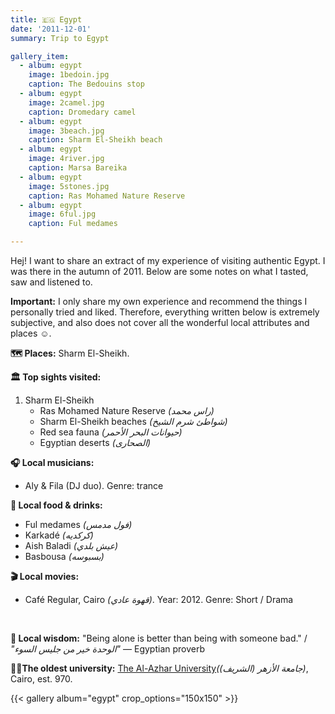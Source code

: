 ```yaml
---
title: 🇪🇬 Egypt
date: '2011-12-01'
summary: Trip to Egypt

gallery_item:
  - album: egypt
    image: 1bedoin.jpg
    caption: The Bedouins stop
  - album: egypt
    image: 2camel.jpg
    caption: Dromedary camel
  - album: egypt
    image: 3beach.jpg
    caption: Sharm El-Sheikh beach
  - album: egypt
    image: 4river.jpg
    caption: Marsa Bareika
  - album: egypt
    image: 5stones.jpg
    caption: Ras Mohamed Nature Reserve
  - album: egypt
    image: 6ful.jpg
    caption: Ful medames

---
```

Hej! I want to share an extract of my experience of visiting authentic Egypt. I was there in the autumn of 2011. Below are some notes on what I tasted, saw and listened to. 

<b>Important:</b> I only share my own experience and recommend the things I personally tried and liked. Therefore, everything written below is extremely subjective, and also does not cover all the wonderful local attributes and places ☺️. 

<b>🗺 Places:</b> Sharm El-Sheikh.<br>

<b>🏛 Top sights visited: </b>
1. Sharm El-Sheikh
    - Ras Mohamed Nature Reserve <i>(راس محمد)</i>
    - Sharm El-Sheikh beaches <i>(شواطئ شرم الشيخ)</i>
    - Red sea fauna <i>(حيوانات البحر الأحمر)</i>
    - Egyptian deserts <i>(الصحارى)</i>


<b>🎧 Local musicians: </b>
- Aly & Fila (DJ duo). Genre: trance

<b>🥘 Local food & drinks: </b>
- Ful medames <i>(فول مدمس)</i>
- Karkadé <i>(كركديه)</i>
- Aish Baladi <i>(عيش بلدي)</i>
- Basbousa <i>(بسبوسه)</i>

<b>🎬 Local movies:</b>
- Café Regular, Cairo <i>(قهوة عادي)</i>. Year: 2012. Genre: Short / Drama
<br>

<b>🦉 Local wisdom:</b> "Being alone is better than being with someone bad." / <i>"الوحدة خير من جليس السوء"</i> — Egyptian proverb

<b>👨‍🎓The oldest university:</b> <a href = "https://azhar.eg/foreignstudent/en" target="_blank">The Al-Azhar University</a><i>(جامعة الأزهر (الشريف))</i>, Cairo, est. 970.  

{{< gallery album="egypt" crop_options="150x150" >}}
   

